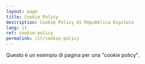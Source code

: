 ```yaml
---
layout: page
title: Cookie Policy
description: Cookie Policy di Repubblica Digitale
lang: it
ref: cookie-policy
permalink: /it/cookie-policy
---
```


Questo è un esempio di pagina per una "cookie policy".
